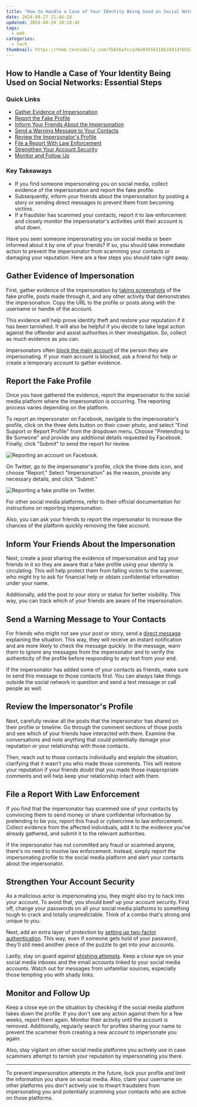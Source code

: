 ```yaml
---
title: "How to Handle a Case of Your Identity Being Used on Social Networks: Essential Steps"
date: 2024-08-27 21:44:28
updated: 2024-08-29 10:19:42
tags:
  - web
categories:
  - tech
thumbnail: https://thmb.techidaily.com/fb656afcca36e04556318b24814fb553c32e021b58e5e7b1eb34d691269dedb8.jpg
---
```


## How to Handle a Case of Your Identity Being Used on Social Networks: Essential Steps

### Quick Links

* [Gather Evidence of Impersonation](https://facebook.techidaily.com/techniques-for-effective-group-communication-on-facebook/)
* [Report the Fake Profile](https://location-social.techidaily.com/in-2024-simple-and-effective-ways-to-change-your-country-on-youtube-app-of-your-zte-axon-40-lite-drfone-by-drfone-virtual-android/)
* [Inform Your Friends About the Impersonation](https://iphone-transfer.techidaily.com/in-2024-how-to-transfer-data-from-apple-iphone-8-plus-to-new-iphone-15-drfone-by-drfone-transfer-from-ios/)
* [Send a Warning Message to Your Contacts](https://on-screen-recording.techidaily.com/2024-approved-masterful-stardew-upgrades-uncovered-the-seven-best/)
* [Review the Impersonator's Profile](https://instagram-clips.techidaily.com/2024-approved-audio-alchemy-instagram-video-to-mp3-a-compreayers-guide/)
* [File a Report With Law Enforcement](https://howto.techidaily.com/7-solutions-to-fix-error-code-963-on-google-play-of-oppo-reno-10-proplus-5g-drfone-by-drfone-fix-android-problems-fix-android-problems/)
* [Strengthen Your Account Security](https://extra-tips.techidaily.com/top-8-recommendations-tripods-for-sharp-4k-images/)
* [Monitor and Follow Up](https://facebook-clips.techidaily.com/updated-navigating-through-the-top-5-new-facebook-shifts-for-2024/)

### Key Takeaways

* If you find someone impersonating you on social media, collect evidence of the impersonation and report the fake profile.
* Subsequently, inform your friends about the impersonation by posting a story or sending direct messages to prevent them from becoming victims.
* If a fraudster has scammed your contacts, report it to law enforcement and closely monitor the impersonator's activities until their account is shut down.

 Have you seen someone impersonating you on social media or been informed about it by one of your friends? If so, you should take immediate action to prevent the impersonator from scamming your contacts or damaging your reputation. Here are a few steps you should take right away.

##  Gather Evidence of Impersonation

 First, gather evidence of the impersonation by [taking screenshots](https://eaxpv-info.techidaily.com/updated-green-screen-mastery-on-youtube-ideas-unleashed-for-2024/) of the fake profile, posts made through it, and any other activity that demonstrates the impersonation. Copy the URL to the profile or posts along with the username or handle of the account.

 This evidence will help prove identity theft and restore your reputation if it has been tarnished. It will also be helpful if you decide to take legal action against the offender and assist authorities in their investigation. So, collect as much evidence as you can.

 Impersonators often [block the main account](https://digital-screen-recording.techidaily.com/updated-2024-approved-warriors-echoes-celebrating-ghost-of-tsushima-analogues/) of the person they are impersonating. If your main account is blocked, ask a friend for help or create a temporary account to gather evidence.

##  Report the Fake Profile

 Once you have gathered the evidence, report the impersonator to the social media platform where the impersonation is occurring. The reporting process varies depending on the platform.

 To report an impersonator on Facebook, navigate to the impersonator's profile, click on the three dots button on their cover photo, and select "Find Support or Report Profile" from the dropdown menu. Choose "Pretending to Be Someone" and provide any additional details requested by Facebook. Finally, click "Submit" to send the report for review.

![Reporting an account on Facebook.](https://static1.howtogeekimages.com/wordpress/wp-content/uploads/2024/05/screenshot-2024-05-20-at-20-49-10.png) 

 On Twitter, go to the impersonator's profile, click the three dots icon, and choose "Report." Select "Impersonation" as the reason, provide any necessary details, and click "Submit."

![Reporting a fake profile on Twitter.](https://static1.howtogeekimages.com/wordpress/wp-content/uploads/2024/05/reporting-a-fake-profile-on-twitter.png) 

 For other social media platforms, refer to their official documentation for instructions on reporting impersonation.

 Also, you can ask your friends to report the impersonator to increase the chances of the platform quickly removing the fake account.

##  Inform Your Friends About the Impersonation

 Next, create a post sharing the evidence of impersonation and tag your friends in it so they are aware that a fake profile using your identity is circulating. This will help protect them from falling victim to the scammer, who might try to ask for financial help or obtain confidential information under your name.

 Additionally, add the post to your story or status for better visibility. This way, you can track which of your friends are aware of the impersonation.

##  Send a Warning Message to Your Contacts

 For friends who might not see your post or story, send a [direct message](https://howto.techidaily.com/fixes-for-apps-keep-crashing-on-oppo-a59-5g-drfone-by-drfone-fix-android-problems-fix-android-problems/) explaining the situation. This way, they will receive an instant notification and are more likely to check the message quickly. In the message, warn them to ignore any messages from the impersonator and to verify the authenticity of the profile before responding to any text from your end.

 If the impersonator has added some of your contacts as friends, make sure to send this message to those contacts first. You can always take things outside the social network in question and send a text message or call people as well.

##  Review the Impersonator's Profile

 Next, carefully review all the posts that the impersonator has shared on their profile or timeline. Go through the comment sections of those posts and see which of your friends have interacted with them. Examine the conversations and note anything that could potentially damage your reputation or your relationship with those contacts.

 Then, reach out to those contacts individually and explain the situation, clarifying that it wasn't you who made those comments. This will restore your reputation if your friends doubt that you made those inappropriate comments and will help keep your relationship intact with them.

##  File a Report With Law Enforcement

 If you find that the impersonator has scammed one of your contacts by convincing them to send money or share confidential information by pretending to be you, report this fraud or cybercrime to law enforcement. Collect evidence from the affected individuals, add it to the evidence you've already gathered, and submit it to the relevant authorities.

 If the impersonator has not committed any fraud or scammed anyone, there's no need to involve law enforcement. Instead, simply report the impersonating profile to the social media platform and alert your contacts about the impersonator.

##  Strengthen Your Account Security

 As a malicious actor is impersonating you, they might also try to hack into your account. To avoid that, you should beef up your account security. First off, change your passwords on all your social media platforms to something tough to crack and totally unpredictable. Think of a combo that's strong and unique to you.

 Next, add an extra layer of protection by [setting up two-factor authentication](https://extra-approaches.techidaily.com/updated-premiere-visionary-film-glimpses/). This way, even if someone gets hold of your password, they'll still need another piece of the puzzle to get into your accounts.

 Lastly, stay on guard against [phishing attempts](https://visual-screen-recording.techidaily.com/updated-in-2024-the-essential-filmmakers-toolkit-a-guide-to-audio-recording/). Keep a close eye on your social media inboxes and the email accounts linked to your social media accounts. Watch out for messages from unfamiliar sources, especially those tempting you with shady links.

##  Monitor and Follow Up

 Keep a close eye on the situation by checking if the social media platform takes down the profile. If you don't see any action against them for a few weeks, report them again. Monitor their activity until the account is removed. Additionally, regularly search for profiles sharing your name to prevent the scammer from creating a new account to impersonate you again.

 Also, stay vigilant on other social media platforms you actively use in case scammers attempt to tarnish your reputation by impersonating you there.

---

 To prevent impersonation attempts in the future, lock your profile and limit the information you share on social media. Also, claim your username on other platforms you don't actively use to thwart fraudsters from impersonating you and potentially scamming your contacts who are active on those platforms.

<ins class="adsbygoogle"
     style="display:block"
     data-ad-format="autorelaxed"
     data-ad-client="ca-pub-7571918770474297"
     data-ad-slot="1223367746"></ins>



<ins class="adsbygoogle"
     style="display:block"
     data-ad-client="ca-pub-7571918770474297"
     data-ad-slot="8358498916"
     data-ad-format="auto"
     data-full-width-responsive="true"></ins>
